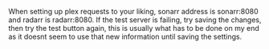 When setting up plex requests to your liking, sonarr address is sonarr:8080 and radarr is radarr:8080. If the test server is failing, try saving the changes, then try the test button again, this is usually what has to be done on my end as it doesnt seem to use that new information until saving the settings.